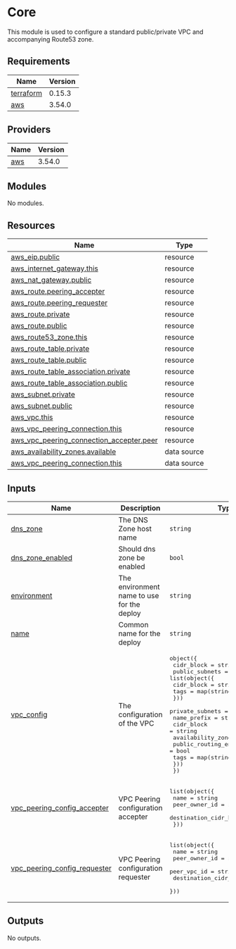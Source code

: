 # Core

This module is used to configure a standard public/private VPC and accompanying Route53 zone.

## Requirements

| Name | Version |
|------|---------|
| <a name="requirement_terraform"></a> [terraform](#requirement\_terraform) | 0.15.3 |
| <a name="requirement_aws"></a> [aws](#requirement\_aws) | 3.54.0 |

## Providers

| Name | Version |
|------|---------|
| <a name="provider_aws"></a> [aws](#provider\_aws) | 3.54.0 |

## Modules

No modules.

## Resources

| Name | Type |
|------|------|
| [aws_eip.public](https://registry.terraform.io/providers/hashicorp/aws/3.54.0/docs/resources/eip) | resource |
| [aws_internet_gateway.this](https://registry.terraform.io/providers/hashicorp/aws/3.54.0/docs/resources/internet_gateway) | resource |
| [aws_nat_gateway.public](https://registry.terraform.io/providers/hashicorp/aws/3.54.0/docs/resources/nat_gateway) | resource |
| [aws_route.peering_accepter](https://registry.terraform.io/providers/hashicorp/aws/3.54.0/docs/resources/route) | resource |
| [aws_route.peering_requester](https://registry.terraform.io/providers/hashicorp/aws/3.54.0/docs/resources/route) | resource |
| [aws_route.private](https://registry.terraform.io/providers/hashicorp/aws/3.54.0/docs/resources/route) | resource |
| [aws_route.public](https://registry.terraform.io/providers/hashicorp/aws/3.54.0/docs/resources/route) | resource |
| [aws_route53_zone.this](https://registry.terraform.io/providers/hashicorp/aws/3.54.0/docs/resources/route53_zone) | resource |
| [aws_route_table.private](https://registry.terraform.io/providers/hashicorp/aws/3.54.0/docs/resources/route_table) | resource |
| [aws_route_table.public](https://registry.terraform.io/providers/hashicorp/aws/3.54.0/docs/resources/route_table) | resource |
| [aws_route_table_association.private](https://registry.terraform.io/providers/hashicorp/aws/3.54.0/docs/resources/route_table_association) | resource |
| [aws_route_table_association.public](https://registry.terraform.io/providers/hashicorp/aws/3.54.0/docs/resources/route_table_association) | resource |
| [aws_subnet.private](https://registry.terraform.io/providers/hashicorp/aws/3.54.0/docs/resources/subnet) | resource |
| [aws_subnet.public](https://registry.terraform.io/providers/hashicorp/aws/3.54.0/docs/resources/subnet) | resource |
| [aws_vpc.this](https://registry.terraform.io/providers/hashicorp/aws/3.54.0/docs/resources/vpc) | resource |
| [aws_vpc_peering_connection.this](https://registry.terraform.io/providers/hashicorp/aws/3.54.0/docs/resources/vpc_peering_connection) | resource |
| [aws_vpc_peering_connection_accepter.peer](https://registry.terraform.io/providers/hashicorp/aws/3.54.0/docs/resources/vpc_peering_connection_accepter) | resource |
| [aws_availability_zones.available](https://registry.terraform.io/providers/hashicorp/aws/3.54.0/docs/data-sources/availability_zones) | data source |
| [aws_vpc_peering_connection.this](https://registry.terraform.io/providers/hashicorp/aws/3.54.0/docs/data-sources/vpc_peering_connection) | data source |

## Inputs

| Name | Description | Type | Default | Required |
|------|-------------|------|---------|:--------:|
| <a name="input_dns_zone"></a> [dns\_zone](#input\_dns\_zone) | The DNS Zone host name | `string` | `""` | no |
| <a name="input_dns_zone_enabled"></a> [dns\_zone\_enabled](#input\_dns\_zone\_enabled) | Should dns zone be enabled | `bool` | `false` | no |
| <a name="input_environment"></a> [environment](#input\_environment) | The environment name to use for the deploy | `string` | n/a | yes |
| <a name="input_name"></a> [name](#input\_name) | Common name for the deploy | `string` | n/a | yes |
| <a name="input_vpc_config"></a> [vpc\_config](#input\_vpc\_config) | The configuration of the VPC | <pre>object({<br>    cidr_block = string<br>    public_subnets = list(object({<br>      cidr_block = string<br>      tags       = map(string)<br>    }))<br>    private_subnets = list(object({<br>      name_prefix             = string<br>      cidr_block              = string<br>      availability_zone_index = number<br>      public_routing_enabled  = bool<br>      tags                    = map(string)<br>    }))<br>  })</pre> | n/a | yes |
| <a name="input_vpc_peering_config_accepter"></a> [vpc\_peering\_config\_accepter](#input\_vpc\_peering\_config\_accepter) | VPC Peering configuration accepter | <pre>list(object({<br>    name                   = string<br>    peer_owner_id          = string<br>    destination_cidr_block = string<br>  }))</pre> | `[]` | no |
| <a name="input_vpc_peering_config_requester"></a> [vpc\_peering\_config\_requester](#input\_vpc\_peering\_config\_requester) | VPC Peering configuration requester | <pre>list(object({<br>    name                   = string<br>    peer_owner_id          = string<br>    peer_vpc_id            = string<br>    destination_cidr_block = string<br>  }))</pre> | `[]` | no |

## Outputs

No outputs.
